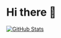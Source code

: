 # Hi there 👋

<!--
- 🔭 I’m currently working on a full stack app
- 🌱 I’m currently learning Ruby on Rails
- 👯 I’m looking to collaborate on penetration testing
- 💬 Ask me about full stack development, cyber security, and technical writing
- 📫 How to reach me: Contact me at my email address, discord ,or telegram (abdorithm)
- 😄 Pronouns: Arch/Linux
- ⚡ Fun fact: I use Arch Linux
-->

[![GitHub Stats](https://github-readme-stats.vercel.app/api?username=abdorithm)](Stats)
